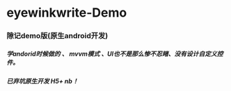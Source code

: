 # eyewinkwrite-Demo
### 隙记demo版(原生android开发)
##### 学andorid时候做的 、 mvvm模式 、UI也不是那么惨不忍睹、没有设计自定义控件。
##### 已弃坑原生开发 H5+ nb！
